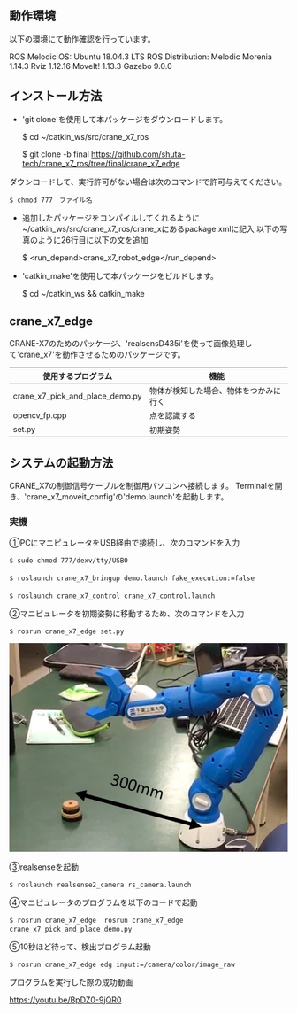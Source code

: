 ## 動作環境

以下の環境にて動作確認を行っています。

ROS Melodic
OS: Ubuntu 18.04.3 LTS
ROS Distribution: Melodic Morenia 1.14.3
Rviz 1.12.16
MoveIt! 1.13.3
Gazebo 9.0.0

## インストール方法

- 'git clone'を使用して本パッケージをダウンロードします。

	$ cd ~/catkin_ws/src/crane_x7_ros

	$ git clone -b final https://github.com/shuta-tech/crane_x7_ros/tree/final/crane_x7_edge

ダウンロードして、実行許可がない場合は次のコマンドで許可与えてください。

	$ chmod 777　ファイル名

- 追加したパッケージをコンパイルしてくれるように~/catkin_ws/src/crane_x7_ros/crane_xにあるpackage.xmlに記入
  以下の写真のように26行目に以下の文を追加

	$ <run_depend>crane_x7_robot_edge</run_depend>

- 'catkin_make'を使用して本パッケージをビルドします。

	$ cd ~/catkin_ws && catkin_make


## crane_x7_edge

CRANE-X7のためのパッケージ、'realsensD435i'を使って画像処理して'crane_x7'を動作させるためのパッケージです。

| 使用するプログラム | 機能 |
----|----
| crane_x7_pick_and_place_demo.py | 物体が検知した場合、物体をつかみに行く |
| opencv_fp.cpp | 点を認識する |
| set.py | 初期姿勢 |

## システムの起動方法

CRANE_X7の制御信号ケーブルを制御用パソコンへ接続します。 Terminalを開き、'crane_x7_moveit_config'の'demo.launch'を起動します。

### 実機

①PCにマニピュレータをUSB経由で接続し、次のコマンドを入力

	$ sudo chmod 777/dexv/tty/USB0

	$ roslaunch crane_x7_bringup demo.launch fake_execution:=false

	$ roslaunch crane_x7_control crane_x7_control.launch

②マニピュレータを初期姿勢に移動するため、次のコマンドを入力

	$ rosrun crane_x7_edge set.py

![bringup](https://github.com/piropann/crane_x7_ros/blob/master/robot_design3/gazou.png "bringup")

➂realsenseを起動

	$ roslaunch realsense2_camera rs_camera.launch

➃マニピュレータのプログラムを以下のコードで起動

	$ rosrun crane_x7_edge  rosrun crane_x7_edge crane_x7_pick_and_place_demo.py

➄10秒ほど待って、検出プログラム起動

	$ rosrun crane_x7_edge edg input:=/camera/color/image_raw

プログラムを実行した際の成功動画

https://youtu.be/BpDZ0-9jQR0